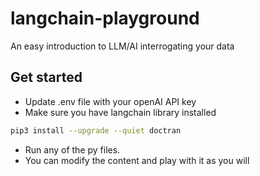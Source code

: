 # langchain-playground
An easy introduction to LLM/AI interrogating your data

## Get started
- Update .env file with your openAI API key
- Make sure you have langchain library installed
```sh
pip3 install --upgrade --quiet doctran
```
- Run any of the py files. 
- You can modify the content and play with it as you will